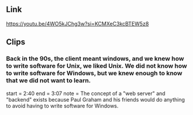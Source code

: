 ## Link
https://youtu.be/4WO5kJChg3w?si=KCMXeC3kcBTEW5z8

## Clips

### Back in the 90s, the client meant windows, and we knew how to write software for Unix, we liked Unix. We did not know how to write software for Windows, but we knew enough to know that we did not want to learn.
start = 2:40
end = 3:07
note = The concept of a "web server" and "backend" exists because Paul Graham and his friends would do anything to avoid having to write software for Windows.

